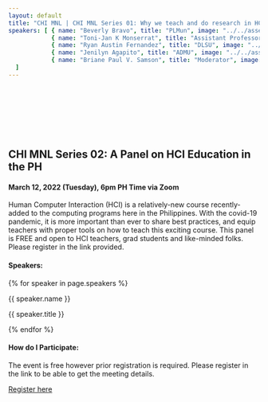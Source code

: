 ```yaml
---
layout: default
title: "CHI MNL | CHI MNL Series 01: Why we teach and do research in HCI"
speakers: [ { name: "Beverly Bravo", title: "PLMun", image: "../../assets/img/execom/jordan.jpg" }, 
            { name: "Toni-Jan K Monserrat", title: "Assistant Professor, UPLB", image: "../../assets/img/execom/tj.png" },  
            { name: "Ryan Austin Fernandez", title: "DLSU", image: "../../assets/img/execom/ralph.jpg" }, 
            { name: "Jenilyn Agapito", title: "ADMU", image: "../../assets/img/execom/ralph.jpg" }, 
            { name: "Briane Paul V. Samson", title: "Moderator", image: "../../assets/img/execom/briane.jpg" } 
  ]
---
```

<style>
    section{
        padding: 96px 0;
    }
</style>
<section>
    <div class="container">
        <h1>CHI MNL Series 02: A Panel on HCI Education in the PH</h1>
        <h4 class = "mb-4">March 12, 2022 (Tuesday), 6pm PH Time via Zoom</h4>
        <p>Human Computer Interaction (HCI) is a relatively-new course recently-added to the computing programs here in the Philippines. With the covid-19 pandemic, it is more important than ever to share best practices, and equip teachers with proper tools on how to teach this exciting course. This panel is FREE and open to HCI teachers, grad students and like-minded folks. Please register in the link provided.</p>
        <h4>Speakers: </h4>
        <div class = "d-flex flex-wrap justify-content-center my-5">
        <!-- {% assign members = site.data.execom.committee %} -->
            {% for speaker in page.speakers %}
                <div class = "user shadow bg-white rounded m-3 text-center">
                    <div class="user-img bg-secondary mx-auto" style="background: url( {{ speaker.image }} ); background-position: center; background-size: cover;"></div>
                    <p class = "text-center mt-2 m-0 member-name text">{{ speaker.name }}</p>
                    <p class ="m-0 text-center">{{ speaker.title }}</p>
                </div>
            {% endfor %}
        </div>
        <h4>How do I Participate: </h4>
        <p>The event is free however prior registration is required. Please register in the link to be able to get the meeting details.</p>
        <a href="https://zoom.us/j/92971935139?pwd=b2RSMDl0TVIvbjU0NHgzSFFvQWVxQT09" class="btn btn-primary" target="_blank" > Register here </a>
    </div>
</section>